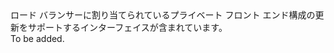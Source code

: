 <Namespace Name="Microsoft.Azure.Management.Network.Fluent.LoadBalancerPrivateFrontend.Update">
  <Docs>
    <summary>ロード バランサーに割り当てられているプライベート フロント エンド構成の更新をサポートするインターフェイスが含まれています。</summary> 
    <remarks>To be added.</remarks>
  </Docs>
</Namespace>
